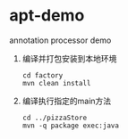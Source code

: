 # apt-demo
 annotation processor demo

 1. 编译并打包安装到本地环境
    ```
    cd factory
    mvn clean install
    ```
2. 编译执行指定的main方法
    ```
    cd ../pizzaStore
    mvn -q package exec:java
    ```
